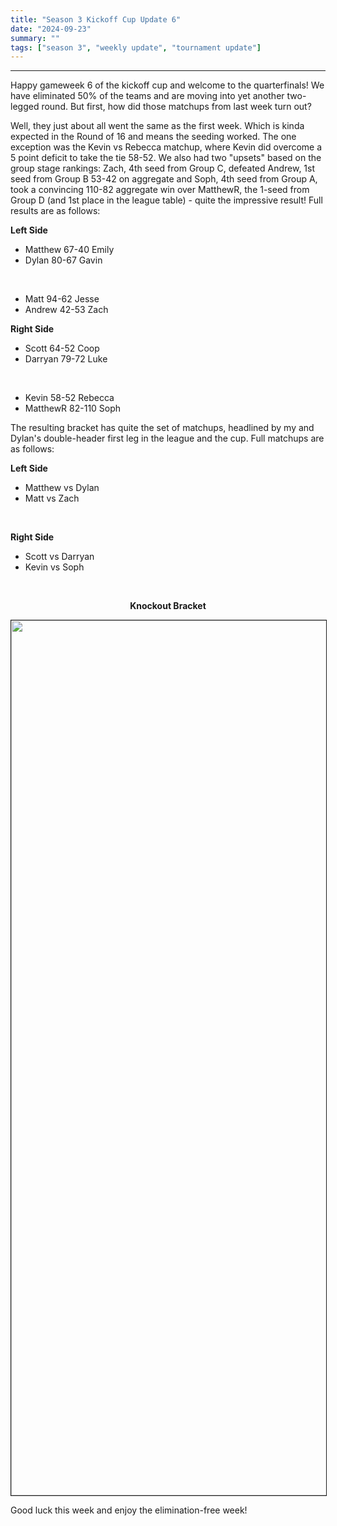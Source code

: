 ```yaml
---
title: "Season 3 Kickoff Cup Update 6"
date: "2024-09-23"
summary: ""
tags: ["season 3", "weekly update", "tournament update"]
---
```


<style>
img {
  display: block;
  margin-left: auto;
  margin-right: auto;
  border: 1px solid;
}
.center-bold {
    text-align: center;
    font-weight: bold;
}
</style>

---

Happy gameweek 6 of the kickoff cup and welcome to the quarterfinals! We have eliminated 50% of the teams and are moving into yet another two-legged round. But first, how did those matchups from last week turn out?

Well, they just about all went the same as the first week. Which is kinda expected in the Round of 16 and means the seeding worked. The one exception was the Kevin vs Rebecca matchup, where Kevin did overcome a 5 point deficit to take the tie 58-52. We also had two "upsets" based on the group stage rankings: Zach, 4th seed from Group C, defeated Andrew, 1st seed from Group B 53-42 on aggregate and Soph, 4th seed from Group A, took a convincing 110-82 aggregate win over MatthewR, the 1-seed from Group D (and 1st place in the league table) - quite the impressive result! Full results are as follows:

**Left Side**

- Matthew 67-40 Emily
- Dylan 80-67 Gavin

<br />

- Matt 94-62 Jesse
- Andrew 42-53 Zach

**Right Side**

- Scott 64-52 Coop
- Darryan 79-72 Luke

<br />

- Kevin 58-52 Rebecca
- MatthewR 82-110 Soph

The resulting bracket has quite the set of matchups, headlined by my and Dylan's double-header first leg in the league and the cup. Full matchups are as follows:

**Left Side**

- Matthew vs Dylan
- Matt vs Zach

<br />

**Right Side**

- Scott vs Darryan
- Kevin vs Soph

<br />

<p class="center-bold">Knockout Bracket </p>
<img src="/images/season-3/season-3-wu/6/knockout-stage.png" width="1400vh" height="auto">

Good luck this week and enjoy the elimination-free week!
